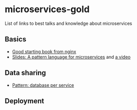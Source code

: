 # microservices-gold
List of links to best talks and knowledge about microservices

## Basics
- [Good starting book from nginx](https://www.nginx.com/resources/library/designing-deploying-microservices/)
- [Slides: A pattern language for microservices](http://www.slideshare.net/chris.e.richardson/a-pattern-language-for-microservices-melbourne) and [a video](https://www.youtube.com/watch?v=1mcVQhbkA2U)

## Data sharing
- [Pattern: database per service](http://microservices.io/patterns/data/database-per-service.html)

## Deployment
